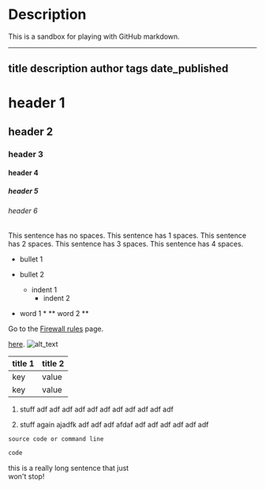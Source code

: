 # Description
This is a sandbox for playing with GitHub markdown.


---
title
description
author
tags
date_published
---

#      header 1
##     header 2
###    header 3
####   header 4
#####  header 5
###### header 6

This sentence has no spaces.
 This sentence has 1 spaces.
  This sentence has 2 spaces.
   This sentence has 3 spaces.
    This sentence has 4 spaces.

* bullet 1
* bullet 2
  * indent 1
    * indent 2

* word 1 *
** word 2 **

[foo]: https://cloud.google.com
[compute_vpn]: https://cloud.google.com/compute/docs/vpn/overview
Go to the [Firewall rules](https://console.cloud.google.com/networking/firewalls)
 page.

[here](https://cloud.google.com/sdk/gcloud/reference/compute/routers/update-bgp-peer).
![alt_text](https://storage.googleapis.com/gcp-community/tutorials/using-cloud-vpn-with-cisco-asr/GCP-Cisco-ASR-Topology-Redundant.jpg)

| title 1 | title 2 |
----------|----------
| key     | value   |
| key     | value   |


1. stuff
   adf adf adf adf adf adf
   adf adf adf adf adf

1. stuff again
   ajadfk adf adf adf afdaf
   adf adf adf adf adf adf

```
source code or command line
```

```python
code
```

this is a really long sentence that just \
won't stop!
